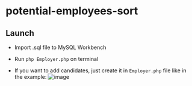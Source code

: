 # potential-employees-sort

## Launch 

- Import .sql file to MySQL Workbench

- Run ``php Employer.php`` on terminal

- If you want to add candidates, just create it in ``Employer.php`` file like in the example:
![image](https://user-images.githubusercontent.com/59610142/106387107-d4444480-63e0-11eb-9043-5ec238d1f8a2.png)
